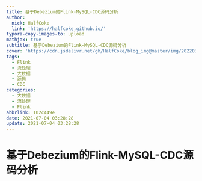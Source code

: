 ```yaml
---
title: 基于Debezium的Flink-MySQL-CDC源码分析
author:
  nick: HalfCoke
  link: 'https://halfcoke.github.io/'
typora-copy-images-to: upload
mathjax: true
subtitle: 基于Debezium的Flink-MySQL-CDC源码分析
cover: 'https://cdn.jsdelivr.net/gh/HalfCoke/blog_img@master/img/202203310143241.png'
tags:
  - Flink
  - 流处理
  - 大数据
  - 源码
  - CDC
categories:
  - 大数据
  - 流处理
  - Flink
abbrlink: 102c449e
date: 2021-07-04 03:28:28
update: 2021-07-04 03:28:28
---
```


# 基于Debezium的Flink-MySQL-CDC源码分析